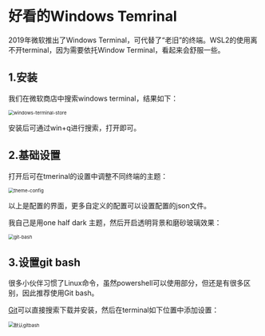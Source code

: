 # 好看的Windows Temrinal

2019年微软推出了Windows Terminal，可代替了“老旧”的终端。WSL2的使用离不开terminal，因为需要依托Window Terminal，看起来会舒服一些。



## 1.安装

我们在微软商店中搜索windows terminal，结果如下：

<img src="https://github.com/zihan987/wsl2-config/blob/main/image/windows-terminal-store.png" alt="windows-terminal-store" style="zoom:67%;" />

安装后可通过win+q进行搜索，打开即可。



## 2.基础设置

打开后可在tmerinal的设置中调整不同终端的主题：

<img src="https://github.com/zihan987/wsl2-config/blob/main/image/theme-config.png" alt="theme-config" style="zoom:67%;" />

以上是配置的界面，更多自定义的配置可以设置配置的json文件。

我自己是用one half dark 主题，然后开启透明背景和磨砂玻璃效果：

<img src="https://github.com/zihan987/wsl2-config/blob/main/image/git-bash.png" alt="git-bash" style="zoom:67%;" />



## 3.设置git bash

很多小伙伴习惯了Linux命令，虽然powershell可以使用部分，但还是有很多区别，因此推荐使用Git bash。

[Git](https://git-scm.com/)可以直接搜索下载并安装，然后在terminal如下位置中添加设置：

<img src="https://github.com/zihan987/wsl2-config/blob/main/image/默认gitbash.png" alt="默认gitbash" style="zoom:67%;" />

